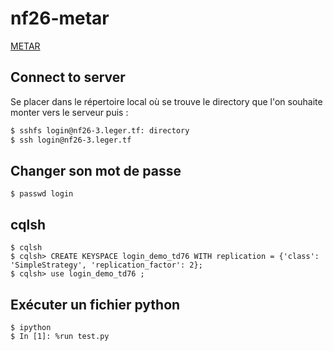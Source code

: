 # nf26-metar

[METAR](https://en.wikipedia.org/wiki/METAR)

## Connect to server
Se placer dans le répertoire local où se trouve le directory que l'on souhaite monter vers le serveur puis :
```bash
$ sshfs login@nf26-3.leger.tf: directory
$ ssh login@nf26-3.leger.tf
```

## Changer son mot de passe
```
$ passwd login
```

## cqlsh
```
$ cqlsh
$ cqlsh> CREATE KEYSPACE login_demo_td76 WITH replication = {'class': 'SimpleStrategy', 'replication_factor': 2};
$ cqlsh> use login_demo_td76 ;
```

## Exécuter un fichier python
```
$ ipython
$ In [1]: %run test.py
```